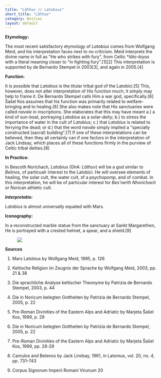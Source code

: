 ```yaml
---
title: "Lâthuv // Latobius"
short_title: "Lâthuv"
category: Deities
layout: default
---
```


**Etymology:**

The most recent satisfactory etymology of *Latobius* comes from Wolfgang Meid, and his interpretation faces next to no criticism. Meid interprets the divine name in full as "He who strikes with fury", from Celtic \**lāto-biyos* with a literal meaning closer to "in fighting fury".\[1]\[2] This interpretation is supported by de Bernardo Stempel in 2003\[3], and again in 2005.\[4]

**Function:**

It is possible that *Latobius* is the titular tribal god of the Latobici.\[5] This, however, does not alter interpretation of His function much; it simply may help to frame it. De Bernardo Stempel calls Him a war god, specifically.\[6] Šašel Kos assumes that his function was primarily related to welfare-bringing and to healing.\[6] She also makes note that His sanctuaries were called *navale* in inscriptions. She elaborates that this may have meant a.) a kind of sun-boat, portraying *Latobius* as a solar-deity; b.) to stress the importance of water in the cult of *Latobius*; c.) that *Latobius* is related to ferrying the dead; or d.) that the word *navale* simply implied a "specially constructed (sacral) building".\[7] If one of these interpretations can be believed, then they all certainly can if one factors in the interpretation of Jack Lindsay, which places all of these functions firmly in the purview of Celtic tribal deities.\[8]

**In Practice:**

In Bescoth Norichach, *Latobius* (GhA: *Lâthuv*) will be a god similar to *Belinos*, of particualr interest to the Latobici. He will oversee elements of healing, the solar cult, the water cult, of a *psychopomp*, and of combat. In this interpretation, he will be of particular interest for *Bes'nerth Nhorichach* or Norican athletic cult. 

**_Interpretatio:_**

*Latobius* is almost universally equated with Mars.

**Iconography:**

In a reconstructed marble statue from the sanctuary at Sankt Margarethen, He is portrayed with a crested helmet, a spear, and a shield.\[9]

<figure class="deity-image"><img src="{{ '/assets/img/latobius.png' | relative_url }}"></figure>

**Sources** 

1. Mars Latobius by Wolfgang Meid, 1995, p. 126

2. Keltische Religion im Zeugnis der Sprache by Wolfgang Meid, 2003, pp. 21 & 38

3. Die sprachliche Analyse keltischer Theonyme  by Patrizia de Bernardo Stempel, 2003, p. 44

4. Die in Noricum belegten Gottheiten by Patrizia de Bernardo Stempel, 2005, p. 22

5. Pre-Roman Divinities of the Eastern Alps and Adriatic by Marjeta Šašel Kos, 1999, p. 29

6. Die in Noricum belegten Gottheiten by Patrizia de Bernardo Stempel, 2005, p. 22

7. Pre-Roman Divinities of the Eastern Alps and Adriatic by Marjeta Šašel Kos, 1999, pp. 28-29

8. Camulos and Belenos by Jack Lindsay, 1961, in Latomus, vol. 20, no. 4, pp. 731–743

9. Corpus Signorum Imperii Romani Virunum 20
